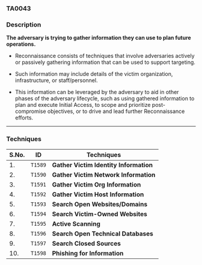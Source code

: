 ### TA0043

### Description 

**The adversary is trying to gather information they can use to plan future operations.**

- Reconnaissance consists of techniques that involve adversaries actively or passively gathering information that can be used to support targeting.

- Such information may include details of the victim organization, infrastructure, or staff/personnel.

- This information can be leveraged by the adversary to aid in other phases of the adversary lifecycle, such as using gathered information to plan and execute Initial Access, to scope and prioritize post-compromise objectives, or to drive and lead further Reconnaissance efforts.


---

### Techniques 

| S.No. | ID | Techniques |
| --- | --- | --- |
| 1. | `T1589` | **Gather Victim Identity Information** |
| 2. | `T1590` | **Gather Victim Network Information** |
| 3. | `T1591` | **Gather Victim Org Information** |
| 4. | `T1592` | **Gather Victim Host Information** |
| 5. | `T1593` | **Search Open Websites/Domains** |
| 6. | `T1594` | **Search Victim-Owned Websites** |
| 7. | `T1595` | **Active Scanning** |
| 8. | `T1596` | **Search Open Technical Databases** |
| 9. | `T1597` | **Search Closed Sources** |
| 10. | `T1598` | **Phishing for Information** |